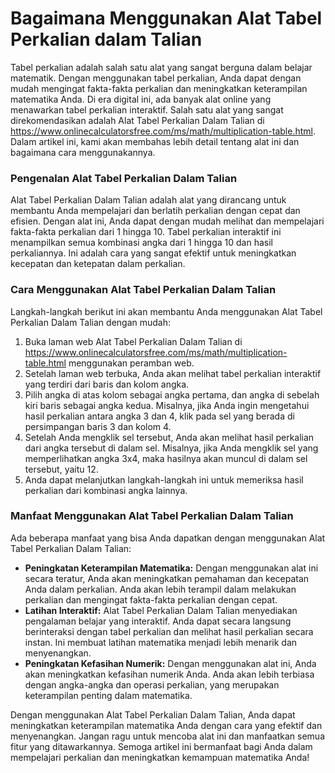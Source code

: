 Bagaimana Menggunakan Alat Tabel Perkalian dalam Talian
=======================================================

Tabel perkalian adalah salah satu alat yang sangat berguna dalam belajar matematik. Dengan menggunakan tabel perkalian, Anda dapat dengan mudah mengingat fakta-fakta perkalian dan meningkatkan keterampilan matematika Anda. Di era digital ini, ada banyak alat online yang menawarkan tabel perkalian interaktif. Salah satu alat yang sangat direkomendasikan adalah Alat Tabel Perkalian Dalam Talian di <https://www.onlinecalculatorsfree.com/ms/math/multiplication-table.html>. Dalam artikel ini, kami akan membahas lebih detail tentang alat ini dan bagaimana cara menggunakannya.

### Pengenalan Alat Tabel Perkalian Dalam Talian

Alat Tabel Perkalian Dalam Talian adalah alat yang dirancang untuk membantu Anda mempelajari dan berlatih perkalian dengan cepat dan efisien. Dengan alat ini, Anda dapat dengan mudah melihat dan mempelajari fakta-fakta perkalian dari 1 hingga 10. Tabel perkalian interaktif ini menampilkan semua kombinasi angka dari 1 hingga 10 dan hasil perkaliannya. Ini adalah cara yang sangat efektif untuk meningkatkan kecepatan dan ketepatan dalam perkalian.

### Cara Menggunakan Alat Tabel Perkalian Dalam Talian

Langkah-langkah berikut ini akan membantu Anda menggunakan Alat Tabel Perkalian Dalam Talian dengan mudah:

1. Buka laman web Alat Tabel Perkalian Dalam Talian di <https://www.onlinecalculatorsfree.com/ms/math/multiplication-table.html> menggunakan peramban web.
2. Setelah laman web terbuka, Anda akan melihat tabel perkalian interaktif yang terdiri dari baris dan kolom angka.
3. Pilih angka di atas kolom sebagai angka pertama, dan angka di sebelah kiri baris sebagai angka kedua. Misalnya, jika Anda ingin mengetahui hasil perkalian antara angka 3 dan 4, klik pada sel yang berada di persimpangan baris 3 dan kolom 4.
4. Setelah Anda mengklik sel tersebut, Anda akan melihat hasil perkalian dari angka tersebut di dalam sel. Misalnya, jika Anda mengklik sel yang memperlihatkan angka 3x4, maka hasilnya akan muncul di dalam sel tersebut, yaitu 12.
5. Anda dapat melanjutkan langkah-langkah ini untuk memeriksa hasil perkalian dari kombinasi angka lainnya.

### Manfaat Menggunakan Alat Tabel Perkalian Dalam Talian

Ada beberapa manfaat yang bisa Anda dapatkan dengan menggunakan Alat Tabel Perkalian Dalam Talian:

- **Peningkatan Keterampilan Matematika:** Dengan menggunakan alat ini secara teratur, Anda akan meningkatkan pemahaman dan kecepatan Anda dalam perkalian. Anda akan lebih terampil dalam melakukan perkalian dan mengingat fakta-fakta perkalian dengan cepat.
- **Latihan Interaktif:** Alat Tabel Perkalian Dalam Talian menyediakan pengalaman belajar yang interaktif. Anda dapat secara langsung berinteraksi dengan tabel perkalian dan melihat hasil perkalian secara instan. Ini membuat latihan matematika menjadi lebih menarik dan menyenangkan.
- **Peningkatan Kefasihan Numerik:** Dengan menggunakan alat ini, Anda akan meningkatkan kefasihan numerik Anda. Anda akan lebih terbiasa dengan angka-angka dan operasi perkalian, yang merupakan keterampilan penting dalam matematika.

Dengan menggunakan Alat Tabel Perkalian Dalam Talian, Anda dapat meningkatkan keterampilan matematika Anda dengan cara yang efektif dan menyenangkan. Jangan ragu untuk mencoba alat ini dan manfaatkan semua fitur yang ditawarkannya. Semoga artikel ini bermanfaat bagi Anda dalam mempelajari perkalian dan meningkatkan kemampuan matematika Anda!